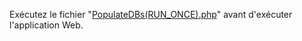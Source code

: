 Exécutez le fichier "[PopulateDBs(RUN_ONCE).php](https://github.com/SaucyFlatSix/application-web-gestionaire-emplois-du-temps-simple-avec-en-PHP/blob/main/PopulateDBs(RUN_ONCE).php)" avant d'exécuter l'application Web.
